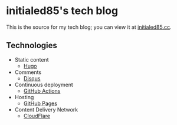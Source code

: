 # initialed85's tech blog

This is the source for my tech blog; you can view it at [initialed85.cc](https://initialed85.cc/).

## Technologies

- Static content
    - [Hugo](https://gohugo.io/)
- Comments
    - [Disqus](https://disqus.com/)
- Continuous deployment
    - [GitHub Actions](https://github.com/features/actions)
- Hosting
    - [GitHub Pages](https://pages.github.com/)
- Content Delivery Network
    - [CloudFlare](https://www.cloudflare.com/en-au/)

